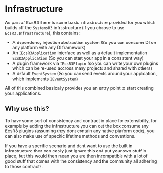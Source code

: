 # Infrastructure

As part of EcsR3 there is some basic infrastructure provided for you which builds off the `SystemsR3` infrastructure (if you choose to use `EcsR3.Infrastructure`), this contains:

- A dependency injection abstraction system (So you can consume DI on any platform with any DI framework)
- An `IEcsR3Application` interface as well as a default implementation `EcsR3Application` (So you can start your app in a consistent way)
- A plugin framework via `IEcsR3Plugin` (so you can write your own plugins which can be re-used accross many projects and shared with others)
- A default `EventSystem` (So you can send events around your application, which implements `IEventSystem`)

All of this combined basically provides you an entry point to start creating your applications.

## Why use this?

To have some sort of consistency and contract in place for extensibility, for example by adding the infrastructure you can out the box consume any EcsR3 plugins (assuming they dont contain any native platform code), you can also make use of specific lifetime methods and conventions.

If you have a specific scenario and dont want to use the built in infrastructure then can easily just ignore this and put your own stuff in place, but this would then mean you are then incompatible with a lot of good stuff that comes with the consistency and the community all adhering to those contracts.
